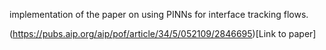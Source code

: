 implementation of the paper on using PINNs for interface tracking flows.

(https://pubs.aip.org/aip/pof/article/34/5/052109/2846695)[Link to paper]
